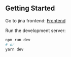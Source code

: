 ## Getting Started

Go to jina frontend: [Frontend](https://github.com/adapole/jina_frontend)

Run the development server:

```bash
npm run dev
# or
yarn dev
```
